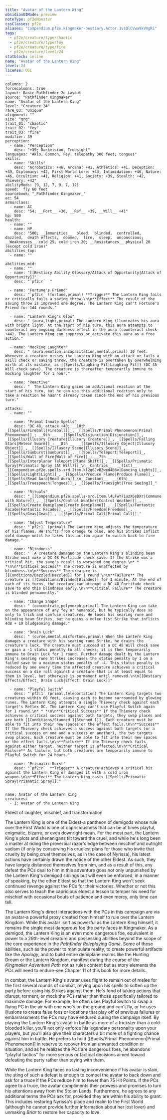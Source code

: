 ```yaml
---
title: "Avatar of the Lantern King"
obsidianUIMode: preview
noteType: pf2eMonster
cssClasses: pf2e
aliases: "Compendium.pf2e.kingmaker-bestiary.Actor.1vsQlCVwa9kVmgRi" 
tags:
  - pf2e/creature/type/chaotic
  - pf2e/creature/type/fey
  - pf2e/creature/type/fire
  - pf2e/creature/level/24
statblock: inline
name: "Avatar of the Lantern King"
level: 24
license: OGL
---
```


```statblock
columns: 2
forcecolumns: true
layout: Basic Pathfinder 2e Layout
source: "Pathfinder Kingmaker"
name: "Avatar of the Lantern King"
level: "Creature 24"
rare_03: "Unique"
alignment: ""
size: "grg"
trait_01: "chaotic"
trait_02: "fey"
trait_03: "fire"
modifier: 39
perception:
  - name: "Perception"
    desc: "+39; Darkvision, Truesight"
languages: "Aklo, Common, Fey; telepathy 300 feet; tongues"
skills:
  - name: "Skills"
    desc: "Acrobatics: +46, Arcana: +41, Athletics: +41, Deception: +49, Diplomacy: +42, First World Lore: +43, Intimidation: +46, Nature: +46, Occultism: +41, Religion: +41, Society: +39, Stealth: +42, Thievery: +42"
abilityMods: [9, 12, 7, 9, 7, 12]
speed:  fly 60 feet
sourcebook: "_Pathfinder Kingmaker_"
ac: 54
armorclass:
  - name: AC
    desc: "54; __Fort__ +36, __Ref__ +39, __Will__ +41"
hp: 500
health:
  - name: ""
  - name: HP
    desc: "500; __Immunities__  bleed,  blinded,  controlled,  dazzled,  death effects,  doomed,  fire,  sleep,  unconscious; __Weaknesses__ cold 25, cold iron 20; __Resistances__ physical 20 (except cold iron)"
abilities_top:
  - name: ""

abilities_mid:
  - name: ""
  - name: "[[Bestiary Ability Glossary/Attack of Opportunity|Attack of Opportunity]]"
    desc: "`pf2:r`  "

  - name: "Fortune's Friend"
    desc: "`pf2:r` (fortune,primal) **Trigger** The Lantern King fails or critically fails a saving throw.\n\n**Effect** The result of the saving throw is improved one degree. The Lantern King can't Fortune's Friend for 1d4 rounds."

  - name: "Lantern King's Glow"
    desc: " (aura,light,primal) The Lantern King illuminates his aura with bright light. At the start of his turn, this aura attempts to counteract any ongoing darkness effect in the aura (counteract check +44). The Lantern King can suppress or activate this aura as a free action."

  - name: "Mocking Laughter"
    desc: " (aura,emotion,incapacitation,mental,primal) 30 feet. Whenever a creature misses the Lantern King with an attack or fails a skill check or saving throw, the creature is overtaken by overwhelming mirth at its mistake, as [[Spells/Laughing Fit|Laughing Fit]] (DC 45 Will check save). The creature is thereafter temporarily immune to mocking laughter for 1 hour."

  - name: "Reactive"
    desc: "  The Lantern King gains an additional reaction at the start of his turn, but he can use this additional reaction only to take a reaction he hasn't already taken since the end of his previous turn."

attacks:
  - name: ""

  - name: "Primal Innate Spells"
    desc: "DC 48, attack +40; __10th __  _[[Spells/Fireball|Fireball]]_, _[[Spells/Primal Phenomenon|Primal Phenomenon]]_; __9th __  _[[Spells/Disjunction|Disjunction]]_, _[[Spells/Illusory Creature|Illusory Creature]]_, _[[Spells/Falling Stars|Meteor Swarm]]_; __8th __  _[[Spells/Illusory Object|Illusory Object]]_, _[[Spells/Illusory Scene|Illusory Scene]]_, _[[Spells/Sunburst|Sunburst]]_, _[[Spells/Teleport|Teleport]]_, _[[Spells/Wall of Fire|Wall of Fire]]_; __7th __  _[[Spells/Interplanar Teleport|Plane Shift]]_, _[[Spells/Prismatic Spray|Prismatic Spray (At Will)]]_\n__Cantrips__  __(1st)__ _[[Compendium.pf2e.spells-srd.Item.kl2q6JvBZwed4B6v|Dancing Lights]]_, _[[Spells/Light|Light]]_, _[[Spells/Produce Flame|Produce Flame]]_, _[[Spells/Read Aura|Read Aura]]_\n__Constant__  __(6th)__ _[[Spells/Truespeech|Tongues]]_, _[[Spells/Truesight|True Seeing]]_"

  - name: "Rituals"
    desc: "_[[Compendium.pf2e.spells-srd.Item.l4LFwY7iuzX6sDXr|Commune with Nature]]_, _[[Spells/Control Weather|Control Weather]]_, _[[Spells/Create Demiplane|Create Demiplane]]_, _[[Spells/Fantastic Facade|Fantastic Facade]]_, _[[Spells/Freedom|Freedom]]_, _[[Spells/Geas|Geas]]_, _[[Spells/Primal Call|Primal Call]]_"

  - name: "Adjust Temperature"
    desc: "`pf2:1` (primal) The Lantern King adjusts the temperature of his flames. He shifts from orange to blue, and his Strikes inflict cold damage until he takes this action again to switch back to fire damage."

  - name: "Blindness"
    desc: "  A creature damaged by the Lantern King's blinding beam Strike must make a DC 48 Fortitude check save. If the Strike was a critical hit, the save's result is worsened one degree.\n* * *\n\n**Critical Success** The creature is unaffected by blindness.\n\n**Success** The creature is [[Conditions/Dazzled|Dazzled]] for 1 round.\n\n**Failure** The creature is [[Conditions/Blinded|Blinded]] for 1 minute. At the end of each of its turns, the creature can attempt a DC 48 Fortitude check save to end this blindness early.\n\n**Critical Failure** The creature is blinded permanently."

  - name: "Change Shape"
    desc: " (concentrate,polymorph,primal) The Lantern King can take on the appearance of any fey or humanoid, but he typically does so only to trick and confuse creatures. He loses his searing rune and blinding beam Strikes, but he gains a melee fist Strike that inflicts 4d8 + 19 bludgeoning damage."

  - name: "Drain Luck"
    desc: " (curse,mental,misfortune,primal) When the Lantern King damages a creature with his searing rune Strike, he drains the creature's luck. The creature must succeed at a DC 48 Will check save or gain a -1 status penalty to all checks; it is then temporarily immune to Drain Luck for 1 round. Further damage dealt by the Lantern King's searing rune Strikes increases the status penalty by 1 on a failed save to a maximum status penalty of -4. This status penalty is reduced by one every time the affected creature achieves a critical success on a die roll against a creature that is at least equal to them in level, but otherwise is permanent until removed.\n\n[[Bestiary Effects/Effect_ Drain Luck|Effect: Drain Luck]]"

  - name: "Playful Switch"
    desc: "`pf2:1` (primal,teleportation) The Lantern King targets two creatures within 60 feet, causing each to become surrounded by glowing runes. The Lantern King attempts a single Thievery check against each target's Reflex DC. The Lantern King can't use Playful Switch again for 1 round.\n* * *\n\n**Critical Success** If the Thievery check achieves a critical success against both targets, they swap places and are both [[Conditions/Stunned 1|Stunned 1]]. Each creature must be able to fit into their new spaces or the effect fails.\n\n**Success** If the Thievery check achieves a success against both targets (or a critical success on one and a success on another), the two targets swap places. Each creature must be able to fit into their new spaces or the effect fails.\n\n**Failure** If the Thievery check fails against either target, neither target is affected.\n\n**Critical Failure** As failure, but both creatures are temporarily immune to Playful Switch for 24 hours."

  - name: "Prismatic Burst"
    desc: "`pf2:r`  **Trigger** A creature achieves a critical hit against the Lantern King or damages it with a cold iron weapon.\n\n**Effect** The Lantern King casts [[Spells/Prismatic Spray|Prismatic Spray]]."
 
```

```encounter-table
name: Avatar of the Lantern King
creatures:
  - 1: Avatar of the Lantern King
```


Eldest of laughter, mischief, and transformation

The Lantern King is one of the Eldest-a pantheon of demigods whose rule over the First World is one of capriciousness that can be at times playful, enigmatic, bizarre, or even downright mean. For the most part, the Lantern King's plots and shenanigans tilt toward the cruel, and while he's long been a master at riding the proverbial razor's edge between mischief and outright sadism (if only by conserving his cruelest plans for those who invite that cruelty by being cruel themselves, as in the case of Nyrissa), his latest actions have certainly drawn the notice of the other Eldest. As such, they have largely distanced themselves from him, and as a result of this, any defeat the PCs deal to him in this adventure goes not only unpunished by the Lantern King's demigod siblings but will even be enforced, in a manner of speaking, by the other Eldest so that the Lantern King won't seek continued revenge against the PCs for their victories. Whether or not this also serves to teach the capricious eldest a lesson to temper his need for mischief with occasional bouts of patience and even mercy, only time can tell.

The Lantern King's direct interactions with the PCs in this campaign are via an avatar-a powerful proxy created from himself to rule over the Lantern Kingdom. While this avatar isn't as powerful as the Lantern King himself, it remains the single most dangerous foe the party faces in Kingmaker. As a demigod, the Lantern King is an even more dangerous foe, equivalent in power to a 29th-level creature and possessing abilities beyond the scope of the core experience in the _Pathfinder Roleplaying Game_. Some of these abilities, such as the power to manipulate reality, to create powerful artifacts like the _Apology_, and to build entire demiplane realms like the Hunting Dream or the Lantern Kingdom, manifest during the course of the _Kingmaker Adventure Path_ not as rules content but as story elements the PCs will need to endure-see Chapter 11 of this book for more details.

In combat, the Lantern King's avatar uses flight to remain out of melee for the first several rounds of combat, relying upon his spells to soften up the party before using his Strikes against them. He's fond of taking actions that disrupt, torment, or mock the PCs rather than those specifically tailored to maximize damage. For example, he often uses Playful Switch to swap a flying PC in the air with one who's on the ground and can't fly, or he uses illusions to create false foes or locations that play off of previous failures or embarrassments the PCs may have endured during the campaign itself. By playing the Lantern King's avatar in battle as more of a trickster than a cold-blooded killer, you'll not only enforce his legendary personality upon your players, but you'll also give their characters a bit more of a fighting chance against him in battle. He prefers to hold [[Spells/Primal Phenomenon|Primal Phenomenon]] in reserve to recover from an unwanted condition or situation, and as he realizes the PCs are dangerous foes, he abandons "playful tactics" for more serious or tactical decisions aimed toward defeating the party rather than toying with them.

While the Lantern King faces no lasting inconvenience if his avatar is slain, the sting of such a defeat is enough to compel the avatar to back down and ask for a truce if the PCs reduce him to fewer than 75 Hit Points. If the PCs agree to a truce, the avatar compliments their prowess and promises to turn his attentions away from the Stolen Lands. Furthermore, he agrees to any additional terms the PCs ask for, provided they are within his ability to grant. This includes restoring Nyrissa's place and realm to the First World (although he cannot provide further information about her lost lover) and unmaking _Briar_ to restore her capacity to love.
